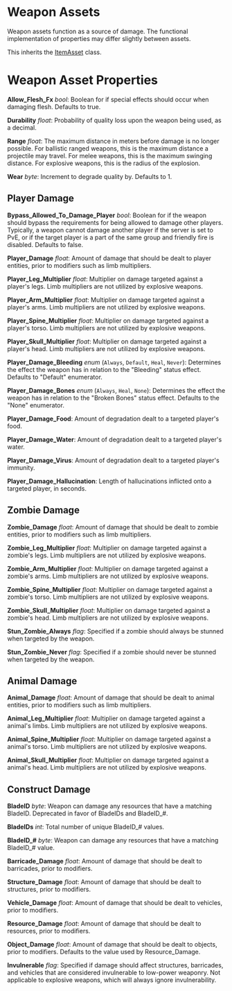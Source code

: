 Weapon Assets
=============

Weapon assets function as a source of damage. The functional implementation of properties may differ slightly between assets.

This inherits the [ItemAsset](/ItemAsset/README.md) class.

Weapon Asset Properties
=======================

**Allow_Flesh_Fx** *bool*: Boolean for if special effects should occur when damaging flesh. Defaults to true.

**Durability** *float*: Probability of quality loss upon the weapon being used, as a decimal.

**Range** *float*: The maximum distance in meters before damage is no longer possible. For ballistic ranged weapons, this is the maximum distance a projectile may travel. For melee weapons, this is the maximum swinging distance. For explosive weapons, this is the radius of the explosion.

**Wear** *byte*: Increment to degrade quality by. Defaults to 1.

Player Damage
-------------

**Bypass_Allowed_To_Damage_Player** *bool*: Boolean for if the weapon should bypass the requirements for being allowed to damage other players. Typically, a weapon cannot damage another player if the server is set to PvE, or if the target player is a part of the same group and friendly fire is disabled. Defaults to false.

**Player_Damage** *float*: Amount of damage that should be dealt to player entities, prior to modifiers such as limb multipliers.

**Player_Leg_Multiplier** *float*: Multiplier on damage targeted against a player's legs. Limb multipliers are not utilized by explosive weapons.

**Player_Arm_Multiplier** *float*: Multiplier on damage targeted against a player's arms. Limb multipliers are not utilized by explosive weapons.

**Player_Spine_Multiplier** *float*: Multiplier on damage targeted against a player's torso. Limb multipliers are not utilized by explosive weapons.

**Player_Skull_Multiplier** *float*: Multiplier on damage targeted against a player's head. Limb multipliers are not utilized by explosive weapons.

**Player_Damage_Bleeding** *enum* (`Always`, `Default`, `Heal`, `Never`): Determines the effect the weapon has in relation to the "Bleeding" status effect. Defaults to "Default" enumerator.

**Player_Damage_Bones** *enum* (`Always`, `Heal`, `None`): Determines the effect the weapon has in relation to the "Broken Bones" status effect. Defaults to the "None" enumerator.

**Player_Damage_Food**: Amount of degradation dealt to a targeted player's food.

**Player_Damage_Water**: Amount of degradation dealt to a targeted player's water.

**Player_Damage_Virus**: Amount of degradation dealt to a targeted player's immunity.

**Player_Damage_Hallucination**: Length of hallucinations inflicted onto a targeted player, in seconds.

Zombie Damage
-------------

**Zombie_Damage** *float*: Amount of damage that should be dealt to zombie entities, prior to modifiers such as limb multipliers.

**Zombie_Leg_Multiplier** *float*: Multiplier on damage targeted against a zombie's legs. Limb multipliers are not utilized by explosive weapons.

**Zombie_Arm_Multiplier** *float*: Multiplier on damage targeted against a zombie's arms. Limb multipliers are not utilized by explosive weapons.

**Zombie_Spine_Multiplier** *float*: Multiplier on damage targeted against a zombie's torso. Limb multipliers are not utilized by explosive weapons.

**Zombie_Skull_Multiplier** *float*: Multiplier on damage targeted against a zombie's head. Limb multipliers are not utilized by explosive weapons.

**Stun_Zombie_Always** *flag*: Specified if a zombie should always be stunned when targeted by the weapon.

**Stun_Zombie_Never** *flag*: Specified if a zombie should never be stunned when targeted by the weapon.

Animal Damage
-------------

**Animal_Damage** *float*: Amount of damage that should be dealt to animal entities, prior to modifiers such as limb multipliers.

**Animal_Leg_Multiplier** *float*: Multiplier on damage targeted against a animal's limbs. Limb multipliers are not utilized by explosive weapons.

**Animal_Spine_Multiplier** *float*: Multiplier on damage targeted against a animal's torso. Limb multipliers are not utilized by explosive weapons.

**Animal_Skull_Multiplier** *float*: Multiplier on damage targeted against a animal's head. Limb multipliers are not utilized by explosive weapons.

Construct Damage
----------------

**BladeID** *byte*: Weapon can damage any resources that have a matching BladeID. Deprecated in favor of BladeIDs and BladeID_#.

**BladeIDs** *int*: Total number of unique BladeID_# values.

**BladeID_#** *byte*: Weapon can damage any resources that have a matching BladeID_# value.

**Barricade_Damage** *float*: Amount of damage that should be dealt to barricades, prior to modifiers.

**Structure_Damage** *float*: Amount of damage that should be dealt to structures, prior to modifiers.

**Vehicle_Damage** *float*: Amount of damage that should be dealt to vehicles, prior to modifiers.

**Resource_Damage** *float*: Amount of damage that should be dealt to resources, prior to modifiers.

**Object_Damage** *float*: Amount of damage that should be dealt to objects, prior to modifiers. Defaults to the value used by Resource_Damage.

**Invulnerable** *flag*: Specified if damage should affect structures, barricades, and vehicles that are considered invulnerable to low-power weaponry. Not applicable to explosive weapons, which will always ignore invulnerability.

